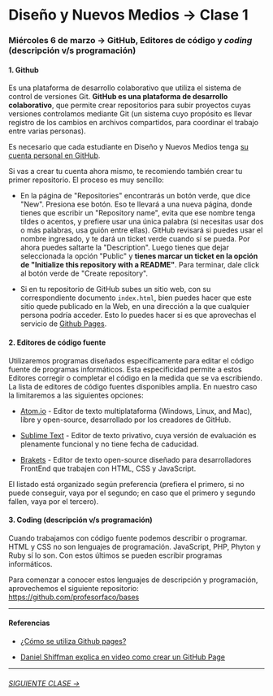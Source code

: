 # Diseño y Nuevos Medios → Clase 1

### Miércoles 6 de marzo → GitHub, Editores de código y *coding* (descripción v/s programación)

#### 1. Github

Es una plataforma de desarrollo colaborativo que utiliza el sistema de control de versiones Git. 
**GitHub es una plataforma de desarrollo colaborativo**, que permite crear repositorios para subir proyectos cuyas versiones controlamos mediante Git (un sistema cuyo propósito es llevar registro de los cambios en archivos compartidos, para coordinar el trabajo entre varias personas).

Es necesario que cada estudiante en Diseño y Nuevos Medios tenga [su cuenta personal en GitHub](https://github.com/join).

Si vas a crear tu cuenta ahora mismo, te recomiendo también crear tu primer repositorio. El proceso es muy sencillo: 

- En la página de "Repositories" encontrarás un botón verde, que dice "New". Presiona ese botón. Eso te llevará a una nueva página, donde tienes que escribir un "Repository name", evita que ese nombre tenga tildes o acentos, y prefiere usar una única palabra (si necesitas usar dos o más palabras, usa guión entre ellas). GitHub revisará si puedes usar el nombre ingresado, y te dará un ticket verde cuando sí se pueda. Por ahora puedes saltarte la "Description". Luego tienes que dejar seleccionada la opción "Public" y **tienes marcar un ticket en la opción de "Initialize this repository with a README"**. Para terminar, dale click al botón verde de "Create repository".

- Si en tu repositorio de GitHub subes un sitio web, con su correspondiente documento `index.html`, bien puedes hacer que este sitio quede publicado en la Web, en una dirección a la que cualquier persona podría acceder. Esto lo puedes hacer si es que aprovechas el servicio de [Github Pages](https://help.github.com/articles/what-is-github-pages/). 

#### 2. Editores de código fuente

Utilizaremos programas diseñados específicamente para editar el código fuente de programas informáticos. Esta especificidad permite a estos Editores corregir o completar el código en la medida que se va escribiendo. La lista de editores de código fuentes disponibles amplia. En nuestro caso la limitaremos a las siguientes opciones:  

- [Atom.io](https://atom.io/) - Editor de texto multiplataforma (Windows, Linux, and Mac), libre y open-source, desarrollado por los creadores de GitHub. 

- [Sublime Text](https://www.sublimetext.com/) - Editor de texto privativo, cuya versión de evaluación es plenamente funcional y no tiene fecha de caducidad. 

- [Brakets](http://brackets.io/) - Editor de texto open-source diseñado para desarrolladores FrontEnd que trabajen con HTML, CSS y JavaScript.

El listado está organizado según preferencia (prefiera el primero, si no puede conseguir, vaya por el segundo; en caso que el primero y segundo fallen, vaya por el tercero).


#### 3. Coding (descripción v/s programación)

Cuando trabajamos con código fuente podemos describir o programar. HTML y CSS no son lenguajes de programación. JavaScript, PHP, Phyton y Ruby sí lo son. Con estos últimos se pueden escribir programas informáticos.

Para comenzar a conocer estos lenguajes de descripción y programación, aprovechemos el siguiente repositorio: https://github.com/profesorfaco/bases 

- - - - - - -

#### Referencias 

- [¿Cómo se utiliza Github pages?](https://developer.mozilla.org/es/docs/Learn/Using_Github_pages)

- [Daniel Shiffman explica en video como crear un GitHub Page](https://youtu.be/bFVtrlyH-kc)

- - - - - - - 

###### [SIGUIENTE CLASE →](https://github.com/profesorfaco/dno037-2019/tree/gh-pages/clase-02)
